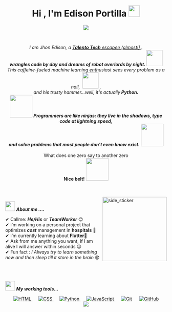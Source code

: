 <h1 align="center">Hi , I'm Edison Portilla <img src="https://media.giphy.com/media/hvRJCLFzcasrR4ia7z/giphy.gif" width="35"></h1>
<p align="center">
  <a href="https://github.com/DenverCoder1/readme-typing-svg"><img src="https://readme-typing-svg.herokuapp.com?font=Time+New+Roman&color=%23C8BE25&size=25&center=true&vCenter=true&width=600&height=100&lines=Software+Engineer+Estudent;learning+new+things"></a>
</p>


<br>

<p align="center">
  <em>
    I am Jhon Edison, a <a href="https://talentotech.gov.co/portal/"><b>Talento Tech</b> escapee (almost!),</a>. <br>
    <b>wrangles code by day and dreams of robot overlords by night. </b> <img src="https://github.com/TheDudeThatCode/TheDudeThatCode/blob/master/Assets/Developer.gif" width="50px"> <br>
    This caffeine-fueled machine learning enthusiast sees every problem as a nail, &nbsp;<img src="https://github.com/TheDudeThatCode/TheDudeThatCode/blob/master/Assets/Designer.gif" width="50px">&nbsp,<br>and his trusty hammer...well, it's actually<b> Python.</b>    
  </em> 
  <br>
  <img src="https://media.giphy.com/media/gH3LO09IOiZIqePwv9/giphy.gif" width="70px" /> <b><i align="center"><b>Programmers are like ninjas:</b> they live in the shadows, type code at lightning speed, <br> and solve problems that most people don't even know exist.</i></b> <img src="https://media.giphy.com/media/qjqUcgIyRjsl2/giphy.gif" width="70px" />
  <br>
  <br>
  What does one zero say to another zero <br>
  <b>Nice belt!</b> <img src="https://github.com/TheDudeThatCode/TheDudeThatCode/blob/master/Assets/gandalf_parrot.gif" width="70px" />
  </p>


</p>
<br><br>
<img align="right" width=200px height=200px alt="side_sticker" src="https://media.giphy.com/media/TEnXkcsHrP4YedChhA/giphy.gif" />

<img src="https://media.giphy.com/media/iY8CRBdQXODJSCERIr/giphy.gif" width="30px">&nbsp;***About me ....***

✔ Callme: ***He/His*** or ***TeamWorker*** 😊 <br>
✔ I’m working on a personal project that optimizes ***cost*** management in **hospitals** 🏥 <br>
✔ I’m currently learning about **Flutter**🥰<br>
✔ Ask from me anything you want, If I am alive I will answer within seconds 😉<br>
✔ Fun fact : *I Always try to learn something new and then sleep till it store in the brain* 😎<br><br><br><br>
 

<img src="https://media.giphy.com/media/iY8CRBdQXODJSCERIr/giphy.gif" width="30px">&nbsp;***My working tools...***
<p align="center"> 
  &emsp; 
  <a href="https://www.w3.org/html/" target="_blank"> 
   <img alt="HTML" src="https://img.shields.io/badge/HTML5%20-%23E34F26.svg?style=plastic&logo=html5&logoColor=white">
  </a>   
  &emsp;
  <a href="https://www.w3schools.com/css/" target="_blank">
    <img alt="CSS" src="https://img.shields.io/badge/CSS%20-%231572B6.svg?style=plastic&logo=css3&logoColor=white">
  </a> 
  &emsp;
  <a href="https://www.python.org" target="_blank">
    <img alt="Python" src="https://img.shields.io/badge/react-%2361DAFB.svg?style=plastic&logo=React&logoColor=black">
  </a>
  &emsp;
  <a href="https://developer.mozilla.org/en-US/docs/Web/JavaScript" target="_blank"> 
     <img alt="JavaScript" src="https://img.shields.io/badge/JavaScript%20-%23F7DF1E.svg?style=plastic&logo=javascript&logoColor=black">
   </a>
 &emsp;
    <a href="#"><img alt="Git" src="https://img.shields.io/badge/Git%20-%23F05033.svg?style=plastic&logo=git&logoColor=white"></a>
  &emsp;
    <a href="#"><img alt="GitHub" src="https://img.shields.io/badge/github-%23181717.svg?style=plastic&logo=github&logoColor=white"></a>
&emsp;
    <a href="#"><img src="https://img.shields.io/badge/mysql-%234479A1.svg?&style=plastic&logo=mysql&logoColor=white"/></a>
  
</p>
